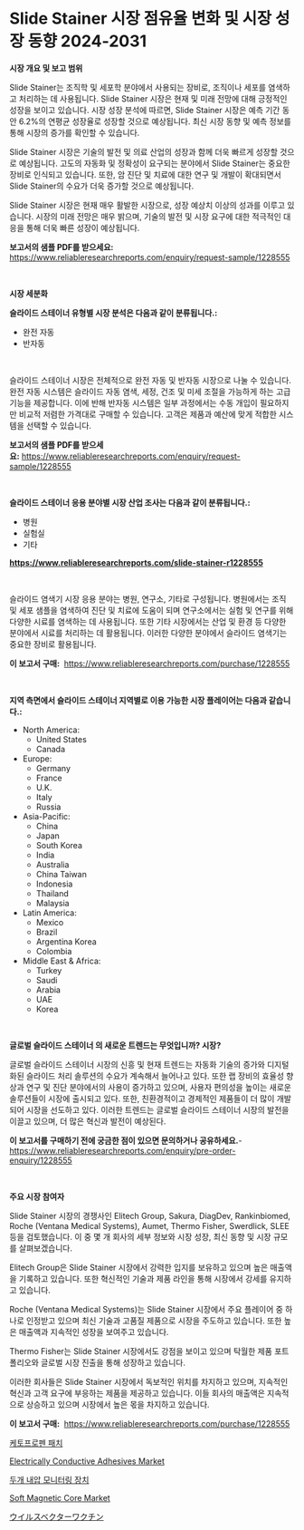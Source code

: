 <p><h1>Slide Stainer 시장 점유율 변화 및 시장 성장 동향 2024-2031</h1></p><p><strong>시장 개요 및 보고 범위</strong></p>
<p><p>Slide Stainer는 조직학 및 세포학 분야에서 사용되는 장비로, 조직이나 세포를 염색하고 처리하는 데 사용됩니다. Slide Stainer 시장은 현재 및 미래 전망에 대해 긍정적인 성장을 보이고 있습니다. 시장 성장 분석에 따르면, Slide Stainer 시장은 예측 기간 동안 6.2%의 연평균 성장율로 성장할 것으로 예상됩니다. 최신 시장 동향 및 예측 정보를 통해 시장의 증가를 확인할 수 있습니다.</p><p>Slide Stainer 시장은 기술의 발전 및 의료 산업의 성장과 함께 더욱 빠르게 성장할 것으로 예상됩니다. 고도의 자동화 및 정확성이 요구되는 분야에서 Slide Stainer는 중요한 장비로 인식되고 있습니다. 또한, 암 진단 및 치료에 대한 연구 및 개발이 확대되면서 Slide Stainer의 수요가 더욱 증가할 것으로 예상됩니다.</p><p>Slide Stainer 시장은 현재 매우 활발한 시장으로, 성장 예상치 이상의 성과를 이루고 있습니다. 시장의 미래 전망은 매우 밝으며, 기술의 발전 및 시장 요구에 대한 적극적인 대응을 통해 더욱 빠른 성장이 예상됩니다.</p></p>
<p><strong>보고서의 샘플 PDF를 받으세요:</strong> <a href="https://www.reliableresearchreports.com/enquiry/request-sample/1228555">https://www.reliableresearchreports.com/enquiry/request-sample/1228555</a></p>
<p>&nbsp;</p>
<p><strong>시장 세분화</strong></p>
<p><strong>슬라이드 스테이너 유형별 시장 분석은 다음과 같이 분류됩니다.:</strong></p>
<p><ul><li>완전 자동</li><li>반자동</li></ul></p>
<p>&nbsp;</p>
<p><p>슬라이드 스테이너 시장은 전체적으로 완전 자동 및 반자동 시장으로 나눌 수 있습니다. 완전 자동 시스템은 슬라이드 자동 염색, 세정, 건조 및 미세 조절을 가능하게 하는 고급 기능을 제공합니다. 이에 반해 반자동 시스템은 일부 과정에서는 수동 개입이 필요하지만 비교적 저렴한 가격대로 구매할 수 있습니다. 고객은 제품과 예산에 맞게 적합한 시스템을 선택할 수 있습니다.</p></p>
<p><strong>보고서의 샘플 PDF를 받으세요:</strong>&nbsp;<a href="https://www.reliableresearchreports.com/enquiry/request-sample/1228555">https://www.reliableresearchreports.com/enquiry/request-sample/1228555</a></p>
<p>&nbsp;</p>
<p><strong> 슬라이드 스테이너 응용 분야별 시장 산업 조사는 다음과 같이 분류됩니다.:</strong></p>
<p><ul><li>병원</li><li>실험실</li><li>기타</li></ul></p>
<p><strong><a href="https://www.reliableresearchreports.com/slide-stainer-r1228555">https://www.reliableresearchreports.com/slide-stainer-r1228555</a></strong></p>
<p>&nbsp;</p>
<p><p>슬라이드 염색기 시장 응용 분야는 병원, 연구소, 기타로 구성됩니다. 병원에서는 조직 및 세포 샘플을 염색하여 진단 및 치료에 도움이 되며 연구소에서는 실험 및 연구를 위해 다양한 시료를 염색하는 데 사용됩니다. 또한 기타 시장에서는 산업 및 환경 등 다양한 분야에서 시료를 처리하는 데 활용됩니다. 이러한 다양한 분야에서 슬라이드 염색기는 중요한 장비로 활용됩니다.</p></p>
<p><strong>이 보고서 구매:</strong>&nbsp; <a href="https://www.reliableresearchreports.com/purchase/1228555">https://www.reliableresearchreports.com/purchase/1228555</a></p>
<p>&nbsp;</p>
<p><strong>지역 측면에서 슬라이드 스테이너 지역별로 이용 가능한 시장 플레이어는 다음과 같습니다.:</strong></p>
<p><ul>
    <li>
        North America:
        <ul>
            <li>United States</li>
            <li>Canada</li>
        </ul>
    </li>
    <li>
        Europe:
        <ul>
            <li>Germany</li>
            <li>France</li>
            <li>U.K.</li>
            <li>Italy</li>
            <li>Russia</li>
        </ul>
    </li>
    <li>
        Asia-Pacific:
        <ul>
            <li>China</li>
            <li>Japan</li>
            <li>South Korea</li>
            <li>India</li>
            <li>Australia</li>
            <li>China Taiwan</li>
            <li>Indonesia</li>
            <li>Thailand</li>
            <li>Malaysia</li>
        </ul>
    </li>
    <li>
        Latin America:
        <ul>
            <li>Mexico</li>
            <li>Brazil</li>
            <li>Argentina Korea</li>
            <li>Colombia</li>
        </ul>
    </li>
    <li>
        Middle East & Africa:
        <ul>
            <li>Turkey</li>
            <li>Saudi</li>
            <li>Arabia</li>
            <li>UAE</li>
            <li>Korea</li>
        </ul>
    </li>
    </ul></p>
<p>&nbsp;</p>
<p><strong>글로벌 슬라이드 스테이너 의 새로운 트렌드는 무엇입니까? 시장?</strong></p>
<p><p>글로벌 슬라이드 스테이너 시장의 신흥 및 현재 트렌드는 자동화 기술의 증가와 디지털화된 슬라이드 처리 솔루션의 수요가 계속해서 늘어나고 있다. 또한 랩 장비의 효율성 향상과 연구 및 진단 분야에서의 사용이 증가하고 있으며, 사용자 편의성을 높이는 새로운 솔루션들이 시장에 출시되고 있다. 또한, 친환경적이고 경제적인 제품들이 더 많이 개발되어 시장을 선도하고 있다. 이러한 트렌드는 글로벌 슬라이드 스테이너 시장의 발전을 이끌고 있으며, 더 많은 혁신과 발전이 예상된다.</p></p>
<p><strong>이 보고서를 구매하기 전에 궁금한 점이 있으면 문의하거나 공유하세요.</strong>- <a href="https://www.reliableresearchreports.com/enquiry/pre-order-enquiry/1228555">https://www.reliableresearchreports.com/enquiry/pre-order-enquiry/1228555</a></p>
<p>&nbsp;</p>
<p><strong>주요 시장 참여자</strong></p>
<p><p>Slide Stainer 시장의 경쟁사인 Elitech Group, Sakura, DiagDev, Rankinbiomed, Roche (Ventana Medical Systems), Aumet, Thermo Fisher, Swerdlick, SLEE 등을 검토했습니다. 이 중 몇 개 회사의 세부 정보와 시장 성장, 최신 동향 및 시장 규모를 살펴보겠습니다.</p><p>Elitech Group은 Slide Stainer 시장에서 강력한 입지를 보유하고 있으며 높은 매출액을 기록하고 있습니다. 또한 혁신적인 기술과 제품 라인을 통해 시장에서 강세를 유지하고 있습니다.</p><p>Roche (Ventana Medical Systems)는 Slide Stainer 시장에서 주요 플레이어 중 하나로 인정받고 있으며 최신 기술과 고품질 제품으로 시장을 주도하고 있습니다. 또한 높은 매출액과 지속적인 성장을 보여주고 있습니다.</p><p>Thermo Fisher는 Slide Stainer 시장에서도 강점을 보이고 있으며 탁월한 제품 포트폴리오와 글로벌 시장 진출을 통해 성장하고 있습니다.</p><p>이러한 회사들은 Slide Stainer 시장에서 독보적인 위치를 차지하고 있으며, 지속적인 혁신과 고객 요구에 부응하는 제품을 제공하고 있습니다. 이들 회사의 매출액은 지속적으로 상승하고 있으며 시장에서 높은 몫을 차지하고 있습니다.</p></p>
<p><strong>이 보고서 구매:</strong>&nbsp;&nbsp;<a href="https://www.reliableresearchreports.com/purchase/1228555">https://www.reliableresearchreports.com/purchase/1228555</a></p>
<p><p><a href="https://github.com/vsap75a286l/Market-Research-Report-List-1/blob/main/907044630004.md">케토프로펜 패치</a></p><p><a href="https://issuu.com/reportprime-2/docs/electrically-conductive-adhesives-market-size-2030">Electrically Conductive Adhesives Market</a></p><p><a href="https://github.com/Maeennan456456/Market-Research-Report-List-1/blob/main/202445630005.md">두개 내압 모니터링 장치</a></p><p><a href="https://issuu.com/reportprime-2/docs/soft-magnetic-core-market-size-2030.pptx">Soft Magnetic Core Market</a></p><p><a href="https://github.com/ppmazlotr77499/Market-Research-Report-List-1/blob/main/911060532849.md">ウイルスベクターワクチン</a></p></p>